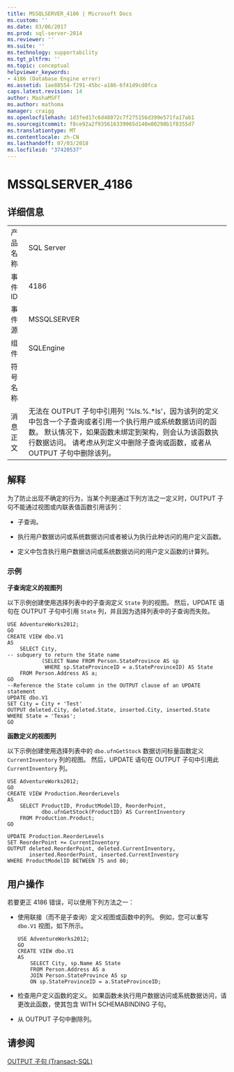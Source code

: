 ```yaml
---
title: MSSQLSERVER_4186 | Microsoft Docs
ms.custom: ''
ms.date: 03/06/2017
ms.prod: sql-server-2014
ms.reviewer: ''
ms.suite: ''
ms.technology: supportability
ms.tgt_pltfrm: ''
ms.topic: conceptual
helpviewer_keywords:
- 4186 (Database Engine error)
ms.assetid: 1ae88554-f291-45bc-a186-6f41d9cd0fca
caps.latest.revision: 14
author: MashaMSFT
ms.author: mathoma
manager: craigg
ms.openlocfilehash: 1d3fed17c6d48072c7f275156d399e571fa17ab1
ms.sourcegitcommit: f8ce92a2f935616339965d140e00298b1f8355d7
ms.translationtype: MT
ms.contentlocale: zh-CN
ms.lasthandoff: 07/03/2018
ms.locfileid: "37420537"
---
```

# <a name="mssqlserver4186"></a>MSSQLSERVER_4186
    
## <a name="details"></a>详细信息  
  
|||  
|-|-|  
|产品名称|SQL Server|  
|事件 ID|4186|  
|事件源|MSSQLSERVER|  
|组件|SQLEngine|  
|符号名称||  
|消息正文|无法在 OUTPUT 子句中引用列 '%ls.%.*ls'，因为该列的定义中包含一个子查询或者引用一个执行用户或系统数据访问的函数。 默认情况下，如果函数未绑定到架构，则会认为该函数执行数据访问。 请考虑从列定义中删除子查询或函数，或者从 OUTPUT 子句中删除该列。|  
  
## <a name="explanation"></a>解释  
 为了防止出现不确定的行为，当某个列是通过下列方法之一定义时，OUTPUT 子句不能通过视图或内联表值函数引用该列：  
  
-   子查询。  
  
-   执行用户数据访问或系统数据访问或者被认为执行此种访问的用户定义函数。  
  
-   定义中包含执行用户数据访问或系统数据访问的用户定义函数的计算列。  
  
### <a name="examples"></a>示例  
 **子查询定义的视图列**  
  
 以下示例创建使用选择列表中的子查询定义 `State` 列的视图。 然后，UPDATE 语句在 OUTPUT 子句中引用 `State` 列，并且因为选择列表中的子查询而失败。  
  
```  
USE AdventureWorks2012;  
GO  
CREATE VIEW dbo.V1  
AS  
    SELECT City,  
-- subquery to return the State name  
           (SELECT Name FROM Person.StateProvince AS sp   
            WHERE sp.StateProvinceID = a.StateProvinceID) AS State  
    FROM Person.Address AS a;  
GO  
--Reference the State column in the OUTPUT clause of an UPDATE statement  
UPDATE dbo.V1   
SET City = City + 'Test'   
OUTPUT deleted.City, deleted.State, inserted.City, inserted.State  
WHERE State = 'Texas';  
GO  
```  
  
 **函数定义的视图列**  
  
 以下示例创建使用选择列表中的 `dbo.ufnGetStock` 数据访问标量函数定义 `CurrentInventory` 列的视图。 然后，UPDATE 语句在 OUTPUT 子句中引用此 `CurrentInventory` 列。  
  
```  
USE AdventureWorks2012;  
GO  
CREATE VIEW Production.ReorderLevels  
AS  
    SELECT ProductID, ProductModelID, ReorderPoint,  
           dbo.ufnGetStock(ProductID) AS CurrentInventory  
    FROM Production.Product;  
GO  
  
UPDATE Production.ReorderLevels  
SET ReorderPoint += CurrentInventory  
OUTPUT deleted.ReorderPoint, deleted.CurrentInventory,  
       inserted.ReorderPoint, inserted.CurrentInventory  
WHERE ProductModelID BETWEEN 75 and 80;  
```  
  
## <a name="user-action"></a>用户操作  
 若要更正 4186 错误，可以使用下列方法之一：  
  
-   使用联接（而不是子查询）定义视图或函数中的列。 例如，您可以重写 `dbo.V1` 视图，如下所示。  
  
    ```  
    USE AdventureWorks2012;  
    GO  
    CREATE VIEW dbo.V1  
    AS  
        SELECT City, sp.Name AS State  
        FROM Person.Address AS a   
        JOIN Person.StateProvince AS sp   
        ON sp.StateProvinceID = a.StateProvinceID;  
    ```  
  
-   检查用户定义函数的定义。 如果函数未执行用户数据访问或系统数据访问，请更改此函数，使其包含 WITH SCHEMABINDING 子句。  
  
-   从 OUTPUT 子句中删除列。  
  
## <a name="see-also"></a>请参阅  
 [OUTPUT 子句 (Transact-SQL)](/sql/t-sql/queries/output-clause-transact-sql)  
  
  
